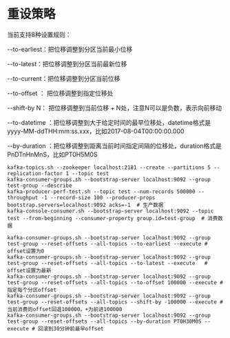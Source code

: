 # 重设策略

当前支持8种设置规则：

--to-earliest：把位移调整到分区当前最小位移

--to-latest：把位移调整到分区当前最新位移

--to-current：把位移调整到分区当前位移

--to-offset <offset>： 把位移调整到指定位移处

--shift-by N： 把位移调整到当前位移 + N处，注意N可以是负数，表示向前移动

--to-datetime <datetime>：把位移调整到大于给定时间的最早位移处，datetime格式是yyyy-MM-ddTHH:mm:ss.xxx，比如2017-08-04T00:00:00.000

--by-duration <duration>：把位移调整到距离当前时间指定间隔的位移处，duration格式是PnDTnHnMnS，比如PT0H5M0S
 
```
kafka-topics.sh --zookeeper localhost:2181 --create --partitions 5 --replication-factor 1 --topic test 
kafka-consumer-groups.sh --bootstrap-server localhost:9092 --group test-group --describe
kafka-producer-perf-test.sh --topic test --num-records 500000 --throughput -1 --record-size 100 --producer-props bootstrap.servers=localhost:9092 acks=-1  # 生产数据
kafka-console-consumer.sh --bootstrap-server localhost:9092 --topic test --from-beginning --consumer-property group.id=test-group  # 消费数据

kafka-consumer-groups.sh --bootstrap-server localhost:9092 --group test-group --reset-offsets --all-topics --to-earliest --execute # offset设置为0
kafka-consumer-groups.sh --bootstrap-server localhost:9092 --group test-group --reset-offsets --all-topics --to-latest --execute   # offset设置为最新
kafka-consumer-groups.sh --bootstrap-server localhost:9092 --group test-group --reset-offsets --all-topics --to-offset 100000 --execute # 指定每个分区offset
kafka-consumer-groups.sh --bootstrap-server localhost:9092 --group test-group --reset-offsets --all-topics --shift-by -100000 --execute # 当前消费的offset回退100000，+为前进100000
kafka-consumer-groups.sh --bootstrap-server localhost:9092 --group test-group --reset-offsets --all-topics --by-duration PT0H30M0S --execute # 回滚到30分钟前最早offset
```